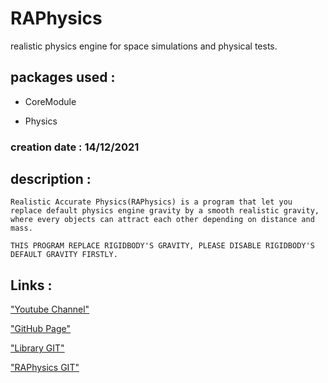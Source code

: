 # RAPhysics
realistic physics engine for space simulations and physical tests.

## packages used :

- CoreModule

- Physics

### creation date : 14/12/2021

## description :
```
Realistic Accurate Physics(RAPhysics) is a program that let you replace default physics engine gravity by a smooth realistic gravity, where every objects can attract each other depending on distance and mass.

THIS PROGRAM REPLACE RIGIDBODY'S GRAVITY, PLEASE DISABLE RIGIDBODY'S DEFAULT GRAVITY FIRSTLY.
```

## Links :
["Youtube Channel"](https://www.youtube.com/channel/UC-_DDdI316_BYs7HlO260OA)

["GitHub Page"](https://github.com/Light974-M)

["Library GIT"](https://github.com/Light974-M/UnityPersonalDataBank)

["RAPhysics GIT"](https://github.com/Light974-M/UnityPersonalDataBank/tree/main/Physics/RAPhysic)

